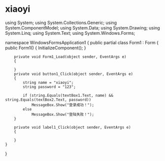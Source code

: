 # xiaoyi
using System;
using System.Collections.Generic;
using System.ComponentModel;
using System.Data;
using System.Drawing;
using System.Linq;
using System.Text;
using System.Windows.Forms;

namespace WindowsFormsApplication1
{
    public partial class Form1 : Form
    {
        public Form1()
        {
            InitializeComponent();
        }

        private void Form1_Load(object sender, EventArgs e)
        {

        }
        private void button1_Click(object sender, EventArgs e)
        {
            string name = "xiaoyi"; 
            string password = "123"; 

            if (string.Equals(textBox1.Text, name) && string.Equals(textBox2.Text, password))
                MessageBox.Show("登录成功！");
            else
                MessageBox.Show("登陆失败！");
        }

        private void label1_Click(object sender, EventArgs e)
        {

        }
    }

}
